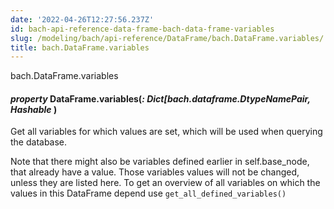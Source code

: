 ```yaml
---
date: '2022-04-26T12:27:56.237Z'
id: bach-api-reference-data-frame-bach-data-frame-variables
slug: /modeling/bach/api-reference/DataFrame/bach.DataFrame.variables/
title: bach.DataFrame.variables
---
```


bach.DataFrame.variables


#### _property_ DataFrame.variables(_: Dict[bach.dataframe.DtypeNamePair, Hashable_ )
Get all variables for which values are set, which will be used when querying the database.

Note that there might also be variables defined earlier in self.base_node, that already have a value.
Those variables values will not be changed, unless they are listed here. To get an overview of all
variables on which the values in this DataFrame depend use `get_all_defined_variables()`

<!-- !! processed by numpydoc !! -->
